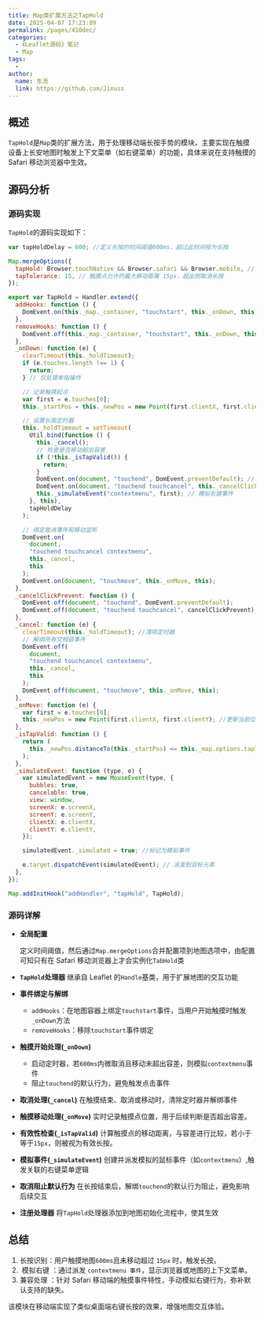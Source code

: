 ```yaml
---
title: Map类扩展方法之TapHold
date: 2025-04-07 17:23:09
permalink: /pages/410dec/
categories:
  - 《Leaflet源码》笔记
  - Map
tags:
  -
author:
  name: 东流
  link: https://github.com/Jinuss
---
```


## 概述

`TapHold`是`Map`类的扩展方法，用于处理移动端长按手势的模块，主要实现在触摸设备上长安地图时触发上下文菜单（如右键菜单）的功能，具体来说在支持触摸的 Safari 移动浏览器中生效。

## 源码分析

### 源码实现

`TapHold`的源码实现如下：

```js
var tapHoldDelay = 600; //定义长按的时间阈值600ms，超过此时间视为长按

Map.mergeOptions({
  tapHold: Browser.touchNative && Browser.safari && Browser.mobile, // safari 移动浏览器上支持长按功能
  tapTolerance: 15, // 触摸点允许的最大移动距离 15px，超出则取消长按
});

export var TapHold = Handler.extend({
  addHooks: function () {
    DomEvent.on(this._map._container, "touchstart", this._onDown, this);
  },
  removeHooks: function () {
    DomEvent.off(this._map._container, "touchstart", this._onDown, this);
  },
  _onDown: function (e) {
    clearTimeout(this._holdTimeout);
    if (e.touches.length !== 1) {
      return;
    } // 仅处理单指操作

    // 记录触摸起点
    var first = e.touches[0];
    this._startPos = this._newPos = new Point(first.clientX, first.clientY);

    // 设置长按定时器
    this._holdTimeout = setTimeout(
      Util.bind(function () {
        this._cancel();
        // 检查是否移动超出容差
        if (!this._isTapValid()) {
          return;
        }
        DomEvent.on(document, "touchend", DomEvent.preventDefault); // 阻止默认行为
        DomEvent.on(document, "touchend touchcancel", this._cancelClickPrevent);
        this._simulateEvent("contextmenu", first); // 模拟右键事件
      }, this),
      tapHoldDelay
    );

    // 绑定取消事件和移动监听
    DomEvent.on(
      document,
      "touchend touchcancel contextmenu",
      this._cancel,
      this
    );
    DomEvent.on(document, "touchmove", this._onMove, this);
  },
  _cancelClickPrevent: function () {
    DomEvent.off(document, "touchend", DomEvent.preventDefault);
    DomEvent.off(document, "touchend touchcancel", cancelClickPrevent);
  },
  _cancel: function (e) {
    clearTimeout(this._holdTimeout); //清除定时器
    // 解绑所有文档级事件
    DomEvent.off(
      document,
      "touchend touchcancel contextmenu",
      this._cancel,
      this
    );
    DomEvent.off(document, "touchmove", this._onMove, this);
  },
  _onMove: function (e) {
    var first = e.touches[0];
    this._newPos = new Point(first.clientX, first.clientY); //更新当前位置
  },
  _isTapValid: function () {
    return (
      this._newPos.distanceTo(this._startPos) <= this._map.options.tapTolerance
    );
  },
  _simulateEvent: function (type, e) {
    var simulatedEvent = new MouseEvent(type, {
      bubbles: true,
      cancelable: true,
      view: window,
      screenX: e.screenX,
      screenY: e.screenY,
      clientX: e.clientX,
      clientY: e.clientY,
    });

    simulatedEvent._simulated = true; //标记为模拟事件

    e.target.dispatchEvent(simulatedEvent); // 派发到目标元素
  },
});

Map.addInitHook("addHandler", "tapHold", TapHold);
```

### 源码详解

- **全局配置**

  定义时间阈值，然后通过`Map.mergeOptions`合并配置项到地图选项中，由配置可知只有在 Safari 移动浏览器上才会实例化`TabHold`类

- **`TapHold`处理器**
  继承自 Leaflet 的`Handle`基类，用于扩展地图的交互功能

- **事件绑定与解绑**

  - `addHooks`：在地图容器上绑定`touchstart`事件，当用户开始触摸时触发`_onDown`方法
  - `removeHooks`：移除`touchstart`事件绑定

- **触摸开始处理(`_onDown`)**

  - 启动定时器，若`600ms`内微取消且移动未超出容差，则模拟`contextmenu`事件
  - 阻止`touchend`的默认行为，避免触发点击事件

- **取消处理(`_cancel`)**
  在触摸结束、取消或移动时，清除定时器并解绑事件

- **触摸移动处理(`_onMove`)**
  实时记录触摸点位置，用于后续判断是否超出容差。

- **有效性检查(`_isTapValid`)**
  计算触摸点的移动距离，与容差进行比较，若小于等于`15px`，则被视为有效长按。

- **模拟事件(`_simulateEvent`)**
  创建并派发模拟的鼠标事件（如`contextmenu`）,触发关联的右键菜单逻辑

- **取消阻止默认行为**
  在长按结束后，解绑`touchend`的默认行为阻止，避免影响后续交互

- **注册处理器**
  将`TapHold`处理器添加到地图初始化流程中，使其生效

## 总结

1. 长按识别：用户触摸地图`600ms`且未移动超过 `15px` 时，触发长按。
2. ​ 模拟右键 ​​：通过派发 `contextmenu 事件`，显示浏览器或地图的上下文菜单。
3. 兼容处理 ​​：针对 Safari 移动端的触摸事件特性，手动模拟右键行为，弥补默认支持的缺失。

该模块在移动端实现了类似桌面端右键长按的效果，增强地图交互体验。
